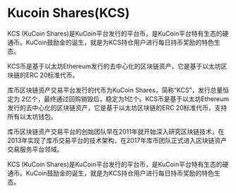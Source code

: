 # 

# Kucoin Shares(KCS)

KCS (KuCoin Shares)是KuCoin平台发行的平台币，是KuCoin平台特有生态的硬通币。KuCoin鼓励金的诞生，就是为KCS持仓用户进行每日持币奖励的特色生态。

KCS币是基于以太坊Ethereum发行的去中心化的区块链资产，它是基于以太坊区块链的ERC 20标准代币。

库币区块链资产交易平台发行的代币为KuCoin Shares，简称“KCS”，发行总量恒定为 2亿个，最终通过回购销毁后，稳定为1亿个。KCS币是基于以太坊Ethereum发行的去中心化的区块链资产，它是基于以太坊区块链的ERC 20标准代币，支持所有以太坊钱包。

库币区块链资产交易平台的创始团队早在2011年就开始深入研究区块链技术，在2013年实现了库币交易平台的技术架构，在2017年库币团队正式进入区块链资产交易服务平台领域。

KCS (KuCoin Shares)是KuCoin平台发行的平台币，是KuCoin平台特有生态的硬通币。KuCoin鼓励金的诞生，就是为KCS持仓用户进行每日持币奖励的特色生态。

